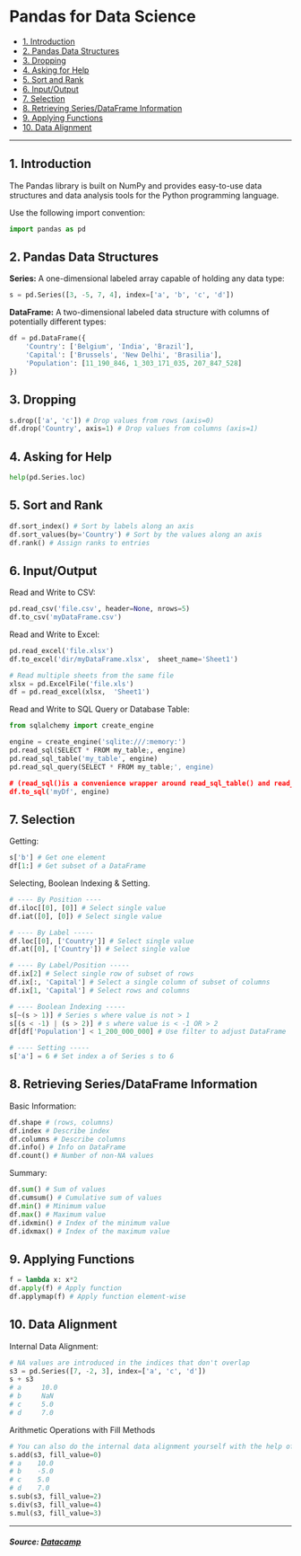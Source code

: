 # Pandas for Data Science

* [1. Introduction](#1-introduction)
* [2. Pandas Data Structures](#2-pandas-data-structures)
* [3. Dropping](#3-dropping)
* [4. Asking for Help](#4-asking-for-help)
* [5. Sort and Rank](#5-sort-and-rank)
* [6. Input/Output](#6-inputoutput)
* [7. Selection](#7-selection)
* [8. Retrieving Series/DataFrame Information](#8-retrieving-seriesdataframe-information)
* [9. Applying Functions](#9-applying-functions)
* [10. Data Alignment](#10-data-alignment)

---

## 1. Introduction
The Pandas library is built on NumPy and provides easy-to-use data structures and data analysis tools for the Python programming language. 

Use the following import convention:
```python
import pandas as pd
```

## 2. Pandas Data Structures
**Series:** A one-dimensional labeled array capable of holding any data type:
```python
s = pd.Series([3, -5, 7, 4], index=['a', 'b', 'c', 'd'])
```
**DataFrame:** A two-dimensional labeled data structure with columns of potentially different types:
```python
df = pd.DataFrame({
    'Country': ['Belgium', 'India', 'Brazil'],
    'Capital': ['Brussels', 'New Delhi', 'Brasilia'],
    'Population': [11_190_846, 1_303_171_035, 207_847_528]
})
```

## 3. Dropping
```python
s.drop(['a', 'c']) # Drop values from rows (axis=0)
df.drop('Country', axis=1) # Drop values from columns (axis=1)
```

## 4. Asking for Help
```python
help(pd.Series.loc)
```

## 5. Sort and Rank
```python
df.sort_index() # Sort by labels along an axis
df.sort_values(by='Country') # Sort by the values along an axis
df.rank() # Assign ranks to entries 
```

## 6. Input/Output
Read and Write to CSV:
```python
pd.read_csv('file.csv', header=None, nrows=5)
df.to_csv('myDataFrame.csv')
```
Read and Write to Excel:
```python
pd.read_excel('file.xlsx')
df.to_excel('dir/myDataFrame.xlsx',  sheet_name='Sheet1')

# Read multiple sheets from the same file
xlsx = pd.ExcelFile('file.xls')
df = pd.read_excel(xlsx,  'Sheet1')
```
Read and Write to SQL Query or Database Table:
```python
from sqlalchemy import create_engine

engine = create_engine('sqlite:///:memory:')
pd.read_sql(SELECT * FROM my_table;, engine)
pd.read_sql_table('my_table', engine)
pd.read_sql_query(SELECT * FROM my_table;', engine)

# (read_sql()is a convenience wrapper around read_sql_table() and read_sql_query())
df.to_sql('myDf', engine)
```

## 7. Selection
Getting:
```python
s['b'] # Get one element
df[1:] # Get subset of a DataFrame
```
Selecting, Boolean Indexing & Setting.
```python
# ---- By Position ----
df.iloc[[0], [0]] # Select single value 
df.iat([0], [0]) # Select single value 

# ---- By Label -----
df.loc[[0], ['Country']] # Select single value 
df.at([0], ['Country']) # Select single value 

# ---- By Label/Position -----
df.ix[2] # Select single row of subset of rows
df.ix[:, 'Capital'] # Select a single column of subset of columns
df.ix[1, 'Capital'] # Select rows and columns

# ---- Boolean Indexing -----
s[~(s > 1)] # Series s where value is not > 1
s[(s < -1) | (s > 2)] # s where value is < -1 OR > 2
df[df['Population'] < 1_200_000_000] # Use filter to adjust DataFrame

# ---- Setting -----
s['a'] = 6 # Set index a of Series s to 6
```

## 8. Retrieving Series/DataFrame Information
Basic Information:
```python
df.shape # (rows, columns)
df.index # Describe index
df.columns # Describe columns
df.info() # Info on DataFrame
df.count() # Number of non-NA values
```
Summary:
```python
df.sum() # Sum of values
df.cumsum() # Cumulative sum of values
df.min() # Minimum value
df.max() # Maximum value
df.idxmin() # Index of the minimum value
df.idxmax() # Index of the maximum value
```

## 9. Applying Functions
```python
f = lambda x: x*2
df.apply(f) # Apply function
df.applymap(f) # Apply function element-wise
```

## 10. Data Alignment
Internal Data Alignment:
```python
# NA values are introduced in the indices that don't overlap
s3 = pd.Series([7, -2, 3], index=['a', 'c', 'd'])
s + s3
# a     10.0
# b     NaN
# c     5.0
# d     7.0
```
Arithmetic Operations with Fill Methods
```python
# You can also do the internal data alignment yourself with the help of the fill methods:
s.add(s3, fill_value=0)
# a    10.0
# b    -5.0
# c    5.0
# d    7.0
s.sub(s3, fill_value=2)
s.div(s3, fill_value=4)
s.mul(s3, fill_value=3)
```

---

##### _Source: [Datacamp](https://media.datacamp.com/legacy/image/upload/v1676302204/Marketing/Blog/Pandas_Cheat_Sheet.pdf)_

